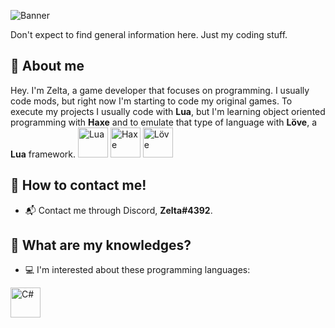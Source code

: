 ![Banner](https://i.imgur.com/9DoMUOS.png)

Don't expect to find general information here. Just my coding stuff.

## 🔷 About me
Hey. I'm Zelta, a game developer that focuses on programming.
I usually code mods, but right now I'm starting to code my original games.
To execute my projects I usually code with **Lua**, but I'm learning object oriented programming with **Haxe** and to emulate that type of language with **Löve**, a **Lua** framework.
<img title="Lua" src="https://upload.wikimedia.org/wikipedia/commons/thumb/c/cf/Lua-Logo.svg/1200px-Lua-Logo.svg.png" width="48"/> <img title="Haxe" src="https://cdn.jsdelivr.net/gh/devicons/devicon/icons/haxe/haxe-original.svg" width="48"/>
<img title="Löve" src="https://upload.wikimedia.org/wikipedia/commons/thumb/a/a5/L%C3%96VE_logo.svg/240px-L%C3%96VE_logo.svg.png" width="48"/>


## 🧾 How to contact me!

-  📬 Contact me through Discord, **Zelta#4392**.

## 🧠 What are my knowledges?

-  💻 I'm interested about these programming languages:

 <img title="C#" src="https://upload.wikimedia.org/wikipedia/commons/thumb/0/0d/C_Sharp_wordmark.svg/640px-C_Sharp_wordmark.svg.png" width="48"/>
